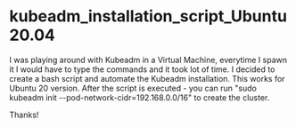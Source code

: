 # kubeadm_installation_script_Ubuntu20.04
I was playing around with Kubeadm in a Virtual Machine, everytime I spawn it I would have to type the commands and it took lot of time.
I decided to create a bash script and automate the Kubeadm installation.
This works for Ubuntu 20 version.
After the script is executed - you can run "sudo kubeadm init --pod-network-cidr=192.168.0.0/16" to create the cluster.

Thanks!
